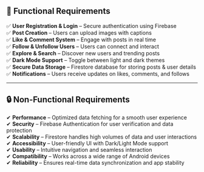 ## 📌 Functional Requirements  

✅ **User Registration & Login** – Secure authentication using Firebase  
✅ **Post Creation** – Users can upload images with captions  
✅ **Like & Comment System** – Engage with posts in real time  
✅ **Follow & Unfollow Users** – Users can connect and interact  
✅ **Explore & Search** – Discover new users and trending posts  
✅ **Dark Mode Support** – Toggle between light and dark themes  
✅ **Secure Data Storage** – Firestore database for storing posts & user details  
✅ **Notifications** – Users receive updates on likes, comments, and follows  

---

## 🔒 Non-Functional Requirements  

✔ **Performance** – Optimized data fetching for a smooth user experience  
✔ **Security** – Firebase Authentication for user verification and data protection  
✔ **Scalability** – Firestore handles high volumes of data and user interactions  
✔ **Accessibility** – User-friendly UI with Dark/Light Mode support  
✔ **Usability** – Intuitive navigation and seamless interaction  
✔ **Compatibility** – Works across a wide range of Android devices  
✔ **Reliability** – Ensures real-time data synchronization and app stability  
